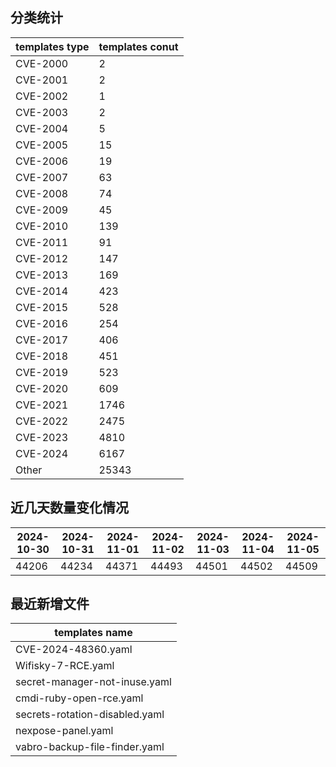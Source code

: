 ## 分类统计
| templates type | templates conut | 
| --- | --- |
| CVE-2000 | 2 |
| CVE-2001 | 2 |
| CVE-2002 | 1 |
| CVE-2003 | 2 |
| CVE-2004 | 5 |
| CVE-2005 | 15 |
| CVE-2006 | 19 |
| CVE-2007 | 63 |
| CVE-2008 | 74 |
| CVE-2009 | 45 |
| CVE-2010 | 139 |
| CVE-2011 | 91 |
| CVE-2012 | 147 |
| CVE-2013 | 169 |
| CVE-2014 | 423 |
| CVE-2015 | 528 |
| CVE-2016 | 254 |
| CVE-2017 | 406 |
| CVE-2018 | 451 |
| CVE-2019 | 523 |
| CVE-2020 | 609 |
| CVE-2021 | 1746 |
| CVE-2022 | 2475 |
| CVE-2023 | 4810 |
| CVE-2024 | 6167 |
| Other | 25343 |
## 近几天数量变化情况
|2024-10-30 | 2024-10-31 | 2024-11-01 | 2024-11-02 | 2024-11-03 | 2024-11-04 | 2024-11-05|
|--- | ------ | ------ | ------ | ------ | ------ | ---|
|44206 | 44234 | 44371 | 44493 | 44501 | 44502 | 44509|
## 最近新增文件
| templates name | 
| --- |
| CVE-2024-48360.yaml |
| Wifisky-7-RCE.yaml |
| secret-manager-not-inuse.yaml |
| cmdi-ruby-open-rce.yaml |
| secrets-rotation-disabled.yaml |
| nexpose-panel.yaml |
| vabro-backup-file-finder.yaml |
